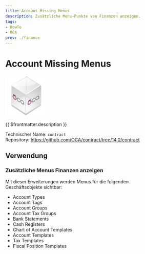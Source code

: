 ```yaml
---
title: Account Missing Menus
description: Zusätzliche Menu-Punkte von Finanzen anzeigen.
tags:
- HowTo
- OCA
prev: ./finance
---
```

# Account Missing Menus
![icon_oca_app](assets/icon_oca_app.png)

{{ $frontmatter.description }}

Technischer Name: `contract`\
Repository: <https://github.com/OCA/contract/tree/14.0/contract>

## Verwendung

### Zusätzliche Menus Finanzen anzeigen

Mit dieser Erweiterungen werden Menus für die folgenden Geschäftsobjekte sichtbar:

* Account Types
* Account Tags
* Account Groups
* Account Tax Groups
* Bank Statements
* Cash Registers
* Chart of Account Templates
* Account Templates
* Tax Templates
* Fiscal Position Templates